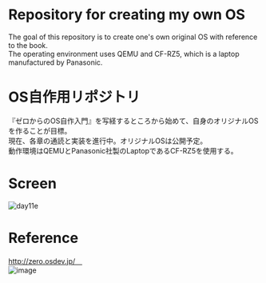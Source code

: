 # Repository for creating my own OS <br>
The goal of this repository is to create one's own original OS with reference to the book.<br>
The operating environment uses QEMU and CF-RZ5, which is a laptop manufactured by Panasonic.<br>


# OS自作用リポジトリ <br>
『ゼロからのOS自作入門』を写経するところから始めて、自身のオリジナルOSを作ることが目標。<br>
現在、各章の通読と実装を進行中。オリジナルOSは公開予定。<br>
動作環境はQEMUとPanasonic社製のLaptopであるCF-RZ5を使用する。<br>

# Screen
![day11e](https://user-images.githubusercontent.com/74296872/174435952-9a82c493-00ba-43a5-aee1-8473088e6e64.png)

# Reference
http://zero.osdev.jp/　<br>
![image](https://user-images.githubusercontent.com/74296872/173007556-5feaa90e-a987-4574-867c-3d0823655e1c.png)
